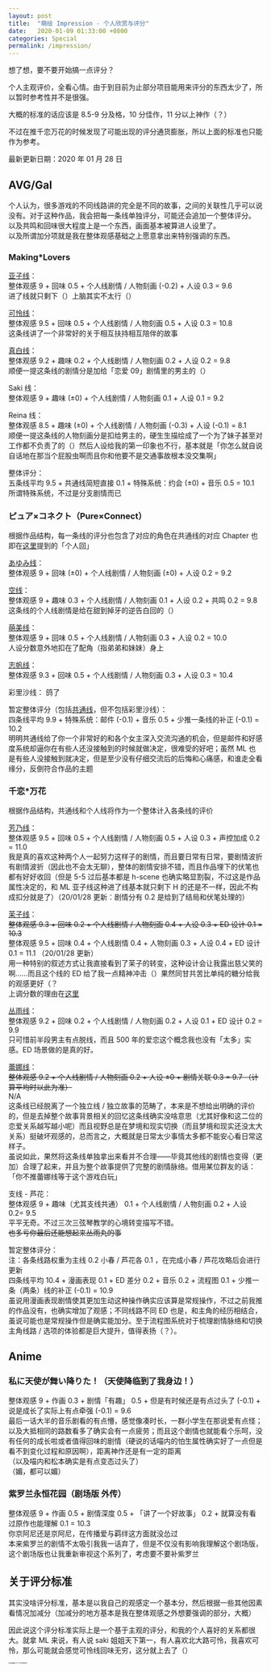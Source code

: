 ```yaml
---
layout: post
title:  "萌绘 Impression - 个人欣赏与评分"
date:   2020-01-09 01:33:00 +0800
categories: Special
permalink: /impression/
---
```


想了想，要不要开始搞一点评分？

个人主观评价，全看心情。由于到目前为止部分项目能用来评分的东西太少了，所以暂时参考性并不是很强。

大概的标准的话应该是 8.5-9 分及格，10 分佳作，11 分以上神作（？）

不过在推千恋万花的时候发现了可能出现的评分通货膨胀，所以上面的标准也只能作为参考。

最新更新日期：2020 年 01 月 28 日

## AVG/Gal

个人认为，很多游戏的不同线路讲的完全是不同的故事，之间的关联性几乎可以说没有。对于这种作品，我会把每一条线单独评分，可能还会追加一个整体评分。
<br />以及共鸣和回味很大程度上是一个东西，画面基本被算进人设里了。
<br />以及所谓加分项就是我在整体观感基础之上愿意拿出来特别强调的东西。

### Making\*Lovers

[亚子线](http://yoro.xyz/kawaiigirls/2019/12/12/ml-ako-mashiro.html)：<br />
整体观感 9 + 回味 0.5 + 个人线剧情 / 人物刻画 (-0.2) + 人设 0.3 = 9.6<br />
进了线就只剩下（）上脑其实不太行（）

[可怜线](http://yoro.xyz/kawaiigirls/2019/12/08/ml-karen.html)：<br />
整体观感 9.5 + 回味 0.5 + 个人线剧情 / 人物刻画 0.5 + 人设 0.3 = 10.8<br />
这条线讲了一个非常好的关于相互扶持相互陪伴的故事

[真白线](http://yoro.xyz/kawaiigirls/2019/12/12/ml-ako-mashiro.html)：<br />
整体观感 9.2 + 趣味 0.2 + 个人线剧情 / 人物刻画 0.2 + 人设 0.2 = 9.8<br />
顺便一提这条线的剧情分是加给「恋爱 09」剧情里的男主的（）

Saki 线：<br />
整体观感 9 + 趣味 (±0) + 个人线剧情 / 人物刻画 0.1 + 人设 0.1 = 9.2

Reina 线：<br />
整体观感 8.5 + 趣味 (±0) + 个人线剧情 / 人物刻画 (-0.3) + 人设 (-0.1) = 8.1<br />
顺便一提这条线的人物刻画分是扣给男主的，硬生生描绘成了一个为了妹子甚至对工作都不负责了的（）然后人设给我的第一印象也不行，基本就是「你怎么就自说自话地在那当个屁股虫啊而且你和他要不是交通事故根本没交集啊」

整体评分：<br />
五条线平均 9.5 + 共通线简短直接 0.1 + 特殊系统：约会 (±0) + 音乐 0.5 = 10.1<br />
所谓特殊系统，不过是分支剧情而已

### ピュア×コネクト（Pure×Connect）

根据作品结构，每一条线的评分也包含了对应的角色在共通线的对应 Chapter 也即在[这里](http://yoro.xyz/kawaiigirls/2019/12/23/pc-main.html)提到的「个人回」

[あゆみ线](http://yoro.xyz/kawaiigirls/2019/12/27/pc-ayumi-sora.html)：<br />
整体观感 9 + 回味 (±0) + 个人线剧情 / 人物刻画 (±0) + 人设 0.2 = 9.2

[空线](http://yoro.xyz/kawaiigirls/2019/12/27/pc-ayumi-sora.html)：<br />
整体观感 9 + 趣味 0.3 + 个人线剧情 / 人物刻画 0.1 + 人设 0.2 + 共鸣 0.2  = 9.8<br />
这条线的个人线剧情是给在甜到掉牙的逆告白回的（）

[萌美线](http://yoro.xyz/kawaiigirls/2020/01/03/pc-moemi.html)：<br />
整体观感 9 + 回味 0.5 + 个人线剧情 / 人物刻画 0.3 + 人设 0.2 = 10.0<br />
人设分数意外地扣在了配角（指弟弟和妹妹）身上

[志帆线](http://yoro.xyz/kawaiigirls/2020/01/07/pc-shiho.html)：<br />
整体观感 9.3 + 回味 0.5 + 个人线剧情 / 人物刻画 0.3 + 人设 0.3 = 10.4<br />

彩里沙线：
鸽了

暂定整体评分（包括[共通线](http://yoro.xyz/kawaiigirls/2019/12/23/pc-main.html)，但不包括彩里沙线）：<br />
四条线平均 9.9 + 特殊系统：邮件 (-0.1) + 音乐 0.5 + 少推一条线的补正 (-0.1) = 10.2 <br />
明明共通线给了你一个非常好的和各个女主深入交流沟通的机会，但是邮件和好感度系统却逼你在有些人还没接触到的时候就做决定，很难受的好吧；虽然 ML 也是有些人没接触到就决定，但是至少没有仔细交流后的后悔和心痛感，和谁走全看缘分，反倒符合作品的主题

### 千恋\*万花

根据作品结构，共通线和个人线将作为一个整体计入各条线的评价

[芳乃线](http://yoro.xyz/kawaiigirls/2020/01/24/srbk-yoshino.html)：<br />
整体观感 9.5 + 回味 0.5 + 个人线剧情 / 人物刻画 0.5 + 人设 0.3 + 声控加成 0.2 = 11.0<br />
我是真的喜欢这种两个人一起努力这样子的剧情，而且要日常有日常，要剧情波折有剧情波折（因此也不会太无聊），整体的剧情安排不错，而且作品埋下的伏笔也都有好好收回（但是 5-5 过后基本都是 h-scene 也确实略显割裂，不过这是作品属性决定的，和 ML 亚子线这种进了线基本就只剩下 H 的还是不一样，因此不构成扣分就是了）（20/01/28 更新：剧情分有 0.2 是给到了结局和伏笔处理的）

[茉子线](http://yoro.xyz/kawaiigirls/2020/01/26/srbk-mako.html)：<br />~~整体观感 9.3 + 回味 0.2 + 个人线剧情 / 人物刻画 0.4 + 人设 0.3 + ED 设计 0.1 = 10.3~~<br />整体观感 9.5 + 回味 0.4 + 个人线剧情 0.4 + 人物刻画 0.3 + 人设 0.4 + ED 设计 0.1 = 11.1 （20/01/28 更新）<br />用一种特别的叙述方式让我直接看到了茉子的转变，这种设计会让我露出慈父笑的啊……而且这个线的 ED 给了我一点精神冲击（）果然同甘共苦比单纯的糖分给我的观感更好（？<br />上调分数的理由在[这里](http://yoro.xyz/kawaiigirls/2020/01/28/srbk-mako2.html)

[丛雨线](http://yoro.xyz/kawaiigirls/2020/01/29/srbk-murasame-rena.html)：<br />
整体观感 9.2 + 回味 0.2 + 个人线剧情 / 人物刻画 0.2 + 人设 0.1 + ED 设计 0.2 = 9.9<br />只可惜前半段男主有点脱线，而且 500 年的爱恋这个概念我也没有「太多」实感。ED 场景做的是真的好。

[蕾娜线](http://yoro.xyz/kawaiigirls/2020/01/29/srbk-murasame-rena.html)：<br />~~整体观感 9.2 + 个人线剧情 / 人物刻画 0.2 + 人设 ±0 + 剧情关联 0.3 = 9.7 （计算平均时以此为准）~~<br />N/A<br />这条线已经脱离了一个独立线 / 独立故事的范畴了，本来是不想给出明确的评价的，但是去掉整个故事背景相关的回忆这条线确实没啥意思（尤其好像和这二位的恋爱关系越写越小呢）而且视野总是在梦境和现实切换（而且梦境和现实还没太大关系）挺破坏观感的，总而言之，大概就是日常太少事情太多都不能安心看日常这样子。<br />虽说如此，果然将这条线单独拿出来看并不合理——毕竟其他线的剧情也变得（更加）合理了起来，并且为整个故事提供了完整的剧情脉络。借用某位群友的话：「你不推蕾娜线等于这个游戏白玩」

支线 - 芦花：<br />整体观感 9 + 趣味（尤其支线共通） 0.1 + 个人线剧情 / 人物刻画 0.2 + 人设 0.2= 9.5<br />平平无奇。不过三次三弦琴教学的心境转变描写不错。<br />~~也多亏你最后还能想起来丛雨丸的事~~

暂定整体评分：<br />注：各条线路权重为主线 0.2 小春 / 芦花各 0.1 ，在完成小春 / 芦花攻略后会进行更新<br />四条线平均 10.4 + 漫画表现 0.1 + ED 差分 0.2 + 音乐 0.2 + 流程图 0.1 + 少推一条（两条）线的补正 (-0.1) = 10.9<br />虽说用漫画表现剧情使其更加生动这种操作确实应该算是常规操作，不过之前我推的作品没有，也确实增加了观感；不同线路不同 ED 也是，和主角的经历相结合，虽说可能也是常规操作但是确实能加分。至于流程图系统对于梳理剧情脉络和切换主角线路 / 选项的体验都是巨大提升，值得表扬（？）。

## Anime

### 私に天使が舞い降りた！（天使降临到了我身边！）

整体观感 9 + 作画 0.3 + 剧情「有趣」 0.5 + 但是有时候还是有点过头了 (-0.1) + 说是成长了实际上有点牵强 (-0.1) = 9.6<br />
最后一话大半的音乐剧看的有点懵，感觉像凑时长，一群小学生在那说爱有点怪；以及大抵相同的路数看多了确实会有一点疲劳；而且这个剧情也就能看个乐呵，没有任何的成长啦或者值得回味的剧情（硬说的话喵内的怕生属性确实好了一点但是看不到变化过程和原因啊），距离神作还是有一定的距离<br />
（以及喵内和松本确实是有点变态过头了）<br />
（媚，都可以媚）

### 紫罗兰永恒花园（剧场版 外传）

整体观感 9 + 作画 0.5 + 剧情深度 0.5 + 「讲了一个好故事」 0.2 + 就算没有看过原作也能理解 0.1 = 10.3<br />
你京阿尼还是京阿尼，在传播爱与羁绊这方面就没怂过<br />
本来紫罗兰的剧情不太吸引我我一话弃了，但是不仅没有影响我理解这个剧场版，这个剧场版也让我重新审视这个系列了，考虑要不要补紫罗兰

## 关于评分标准

其实没啥评分标准，基本是以我自己的观感定一个基本分，然后根据一些其他因素看情况加减分（加减分的地方基本是我在整体观感之外想要强调的部分，大概）

因此说这个评分标准实际上是一个基于主观的评分，和我的个人喜好的关系都很大。就拿 ML 来说，有人说 saki 姐姐天下第一，有人喜欢北大路可怜，我喜欢可怜，那么可能就会感觉可怜线回味无穷，这分就上去了（）

<img src="https://i.loli.net/2020/01/07/oJ7jGgQIZKuMBnf.jpg" alt="依田萌绘 1st “HoshiRabbit”" style="zoom:20%;" />